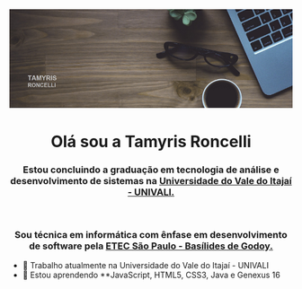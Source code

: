 <img src="https://github.com/tamyrisroncelli/tamyrisroncelli/blob/main/background2.png" style="max-width:100%;">

 <h1 align="center"> Olá sou a Tamyris Roncelli </h1>
 
<h3 align="center"> Estou concluindo a graduação em tecnologia de análise e desenvolvimento de sistemas na <a href="">Universidade do Vale do Itajaí - UNIVALI.</a></h3><br>
<h3 align="center"> Sou técnica em informática com ênfase em desenvolvimento de software pela <a href="">ETEC São Paulo - Basílides de Godoy.</a></h3>


- 🔭 Trabalho atualmente na Universidade do Vale do Itajaí - UNIVALI
- 🌱 Estou aprendendo **JavaScript, HTML5, CSS3, Java e Genexus 16
<!-- 👯 I’m looking to collaborate on ...
- 🤔 I’m looking for help with ...
- 💬 Ask me about ...
- 📫 How to reach me: ...
- 😄 Pronouns: ...
- ⚡ Fun fact: ...
-->

